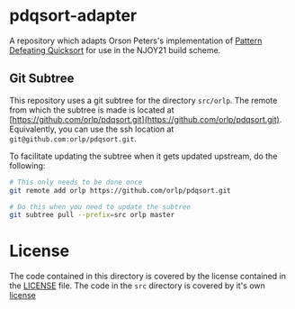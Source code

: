 # pdqsort-adapter
A repository which adapts Orson Peters's implementation of [Pattern Defeating Quicksort](https://github.com/orlp/pdqsort) for use in the NJOY21 build scheme.


## Git Subtree
This repository uses a git subtree for the directory `src/orlp`. The remote from which the subtree is made is located at [https://github.com/orlp/pdqsort.git](https://github.com/orlp/pdqsort.git). Equivalently, you can use the ssh location at `git@github.com:orlp/pdqsort.git`.

To facilitate updating the subtree when it gets updated upstream, do the following:

```bash
# This only needs to be done once
git remote add orlp https://github.com/orlp/pdqsort.git

# Do this when you need to update the subtree
git subtree pull --prefix=src orlp master
```

# License
The code contained in this directory is covered by the license contained in the [LICENSE](LICENSE) file. The code in the `src` directory is covered by it's own [license](src/orlp/license.txt)

